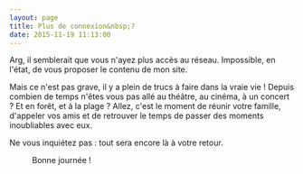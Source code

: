 ```yaml
---
layout: page
title: Plus de connexion&nbsp;?
date: 2015-11-19 11:13:00
---
```


Arg, il semblerait que vous n'ayez plus accès au réseau. Impossible, en l'état, de vous proposer le contenu de mon site.

Mais ce n'est pas grave, il y a plein de trucs à faire dans la vraie vie ! Depuis combien de temps n'êtes vous pas allé au théâtre, au cinéma, à un concert ? Et en forêt, et à la plage ? Allez, c'est le moment de réunir votre famille, d'appeler vos amis et de retrouver le temps de passer des moments inoubliables avec eux.

Ne vous inquiétez pas : tout sera encore là à votre retour.

<figure>
  <picture>
    <img srcset="/assets/images/shared/man-beach-love-sand.jpg">
  </picture>
  <figcaption>Bonne journée !</figcaption>
</figure>
